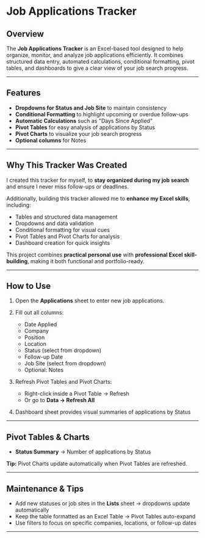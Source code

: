 # Job Applications Tracker

## Overview
The **Job Applications Tracker** is an Excel-based tool designed to help organize, monitor, and analyze job applications efficiently. It combines structured data entry, automated calculations, conditional formatting, pivot tables, and dashboards to give a clear view of your job search progress.

---

## Features
- **Dropdowns for Status and Job Site** to maintain consistency  
- **Conditional Formatting** to highlight upcoming or overdue follow-ups  
- **Automatic Calculations** such as "Days Since Applied" 
- **Pivot Tables** for easy analysis of applications by Status  
- **Pivot Charts** to visualize your job search progress  
- **Optional columns** for Notes  

---

## Why This Tracker Was Created
I created this tracker for myself, to **stay organized during my job search** and ensure I never miss follow-ups or deadlines.

Additionally, building this tracker allowed me to **enhance my Excel skills**, including:

- Tables and structured data management
- Dropdowns and data validation
- Conditional formatting for visual cues
- Pivot Tables and Pivot Charts for analysis
- Dashboard creation for quick insights

This project combines **practical personal use** with **professional Excel skill-building**, making it both functional and portfolio-ready.

---

## How to Use
1. Open the **Applications** sheet to enter new job applications.  
2. Fill out all columns:  
   - Date Applied  
   - Company  
   - Position  
   - Location  
   - Status (select from dropdown)  
   - Follow-up Date  
   - Job Site (select from dropdown)  
   - Optional: Notes

3. Refresh Pivot Tables and Pivot Charts:  
   - Right-click inside a Pivot Table → Refresh  
   - Or go to **Data → Refresh All**  

4. Dashboard sheet provides visual summaries of applications by Status

---

## Pivot Tables & Charts
- **Status Summary** → Number of applications by Status   

**Tip:** Pivot Charts update automatically when Pivot Tables are refreshed.

---

## Maintenance & Tips
- Add new statuses or job sites in the **Lists** sheet → dropdowns update automatically  
- Keep the table formatted as an Excel Table → Pivot Tables auto-expand  
- Use filters to focus on specific companies, locations, or follow-up dates  

---
